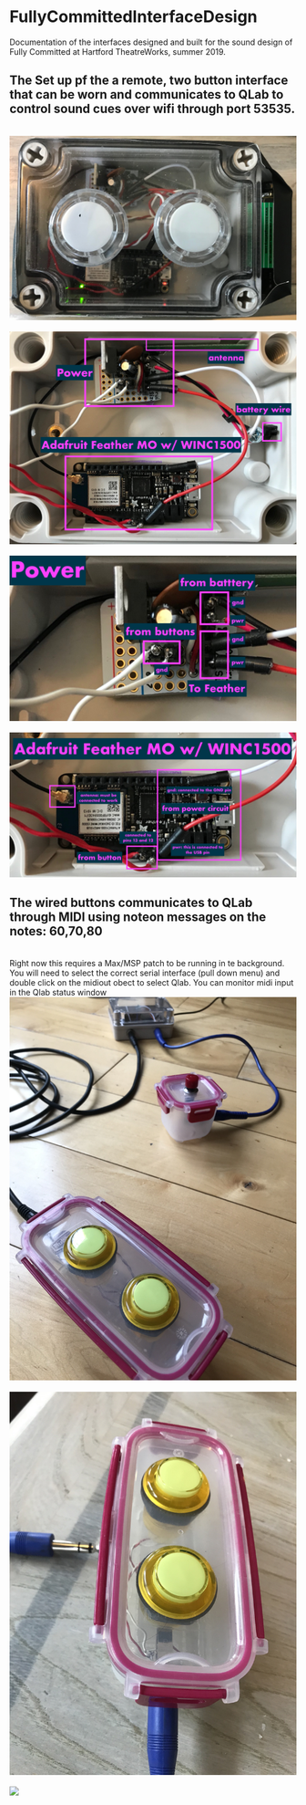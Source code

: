 # FullyCommittedInterfaceDesign
Documentation of the interfaces designed and built for the sound design of Fully Committed at Hartford TheatreWorks, summer 2019.


<H2>The Set up pf the a remote, two button interface that can be worn and communicates to QLab to control sound cues over wifi through port 53535.</H2>
<br>
<img src="img/Enclosure.jpg" width = "700"></img> <br>
<br>
<img src="img/InsideEnclosure.jpg" width = "700"></img> <br>
<br>
<img src="img/PowerCircuit.jpeg" width = "700"></img> <br>
<br>
<img src="img/Feather.jpeg" width = "700"></img> <br>

<H2>The wired buttons communicates to QLab through MIDI using noteon messages on the notes: 60,70,80</H2><br>
Right now this requires a Max/MSP patch to be running in te background. You will need to select the correct serial interface (pull down menu) and double click on the midiout obect to select Qlab. You can monitor midi input in the Qlab status window
<br>
<img src="img/WiredInterFace.jpg" heigt = "300"></img> <br>
<br>
<img src="img/TwoButton.jpg" heigt = "300"></img> <br>
<br>
<img src="img/OneButton.jpeg" heigt = "300"></img> <br>

